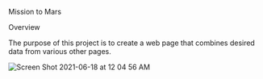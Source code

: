 Mission to Mars

Overview

The purpose of this project is to create a web page that combines desired data from various other pages. 

![Screen Shot 2021-06-18 at 12 04 56 AM](https://user-images.githubusercontent.com/81889167/122507397-22439880-cfce-11eb-840f-047da520926c.png)
